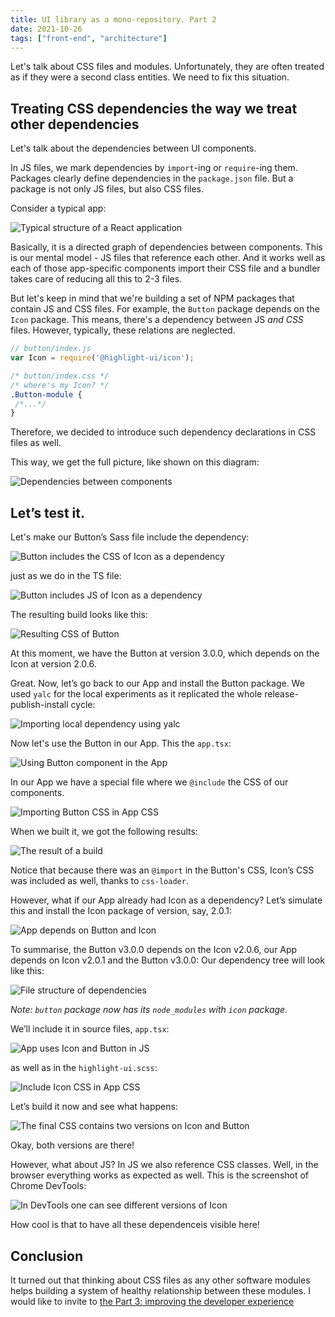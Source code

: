 ```yaml
---
title: UI library as a mono-repository. Part 2
date: 2021-10-26
tags: ["front-end", "architecture"]
---
```

Let's talk about CSS files and modules. Unfortunately, they are often treated as if they were a second class entities. We need to fix this situation.

## Treating CSS dependencies the way we treat other dependencies

Let's talk about the dependencies between UI components.

In JS files, we mark dependencies by `import`-ing or `require`-ing them. Packages clearly define dependencies in the `package.json` file. But a package is not only JS files, but also CSS files.

Consider a typical app:

![Typical structure of a React application](./ui-lib-monorepo-p2/c1p1.png)

Basically, it is a directed graph of dependencies between components. This is our mental model - JS files that reference each other. And it works well as each of those app-specific components import their CSS file and a bundler takes care of reducing all this to 2-3 files.

But let's keep in mind that we're building a set of NPM packages that contain JS and CSS files. For example, the `Button` package depends on the `Icon` package. This means, there's a dependency between JS _and CSS_ files. However, typically, these relations are neglected.

```js
// button/index.js
var Icon = require('@highlight-ui/icon');
```

```css
/* button/index.css */
/* where's my Icon? */ 
.Button-module {
 /*...*/
}
```

Therefore, we decided to introduce such dependency declarations in CSS files as well.

This way, we get the full picture, like shown on this diagram:

![Dependencies between components](./ui-lib-monorepo-p2/c1p2.png)

## Let’s test it.

Let's make our Button’s Sass file include the dependency:

![Button includes the CSS of Icon as a dependency](./ui-lib-monorepo-p2/c1p3.png)

just as we do in the TS file:

![Button includes JS of Icon as a dependency](./ui-lib-monorepo-p2/c1p4.png)

The resulting build looks like this:

![Resulting CSS of Button](./ui-lib-monorepo-p2/c1p5.png)

At this moment, we have the Button at version 3.0.0, which depends on the Icon at version 2.0.6.

Great. Now, let’s go back to our App and install the Button package. We used `yalc` for the local experiments as it replicated the whole release-publish-install cycle:

![Importing local dependency using yalc](./ui-lib-monorepo-p2/c1p6.png)

Now let's use the Button in our App. This the `app.tsx`:

![Using Button component in the App](./ui-lib-monorepo-p2/c1p7.png)

In our App we have a special file where we `@include` the CSS of our components.

![Importing Button CSS in App CSS](./ui-lib-monorepo-p2/c1p8.png)

When we built it, we got the following results:

![The result of a build](./ui-lib-monorepo-p2/c1p9.png)

Notice that because there was an `@import` in the Button's CSS, Icon’s CSS was included as well, thanks to `css-loader`.

However, what if our App already had Icon as a dependency? Let’s simulate this and install the Icon package of version, say, 2.0.1:

![App depends on Button and Icon](./ui-lib-monorepo-p2/c1p10.png)

To summarise, the Button v3.0.0 depends on the Icon v2.0.6, our App depends on Icon v2.0.1 and the Button v3.0.0: Our dependency tree will look like this:

![File structure of dependencies](./ui-lib-monorepo-p2/c1p11.png)

_Note: `button` package now has its `node_modules` with `icon` package._

We’ll include it in source files, `app.tsx`:

![App uses Icon and Button in JS](./ui-lib-monorepo-p2/c1p12.png)

as well as in the `highlight-ui.scss`:

![Include Icon CSS in App CSS](./ui-lib-monorepo-p2/c1p13.png)

Let’s build it now and see what happens:

![The final CSS contains two versions on Icon and Button](./ui-lib-monorepo-p2/c1p14.png)

Okay, both versions are there!

However, what about JS? In JS we also reference CSS classes. Well, in the browser everything works as expected as well. This is the screenshot of Chrome DevTools:

![In DevTools one can see different versions of Icon](./ui-lib-monorepo-p2/c1p15.png)

How cool is that to have all these dependenceis visible here!

## Conclusion

It turned out that thinking about CSS files as any other software modules helps building a system of healthy relationship between these modules.
I would like to invite to [the Part 3: improving the developer experience](/ui-lib-monorepo-part3/)
